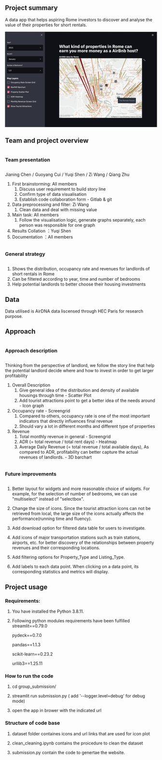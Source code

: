 ## Project summary 

A data app that helps aspiring Rome investors to discover and analyse the value of their properties for short rentals.


![alt text](https://raw.githubusercontent.com/alexawangzi/streamlit-rome-property/master/UI.png)

## Team and project overview

<summary><h3 style="display: inline-block">Team presentation</h2></summary>

Jianing Chen / Guoyang Cui / Yuqi Shen / Zi Wang / Qiang Zhu

1. First brainstorming:  All members 
    1. Discuss user requirement to build story line
    2. Confirm type of data visualisation 
    3. Establish code collaboration form - Gitlab & git
2. Data preprocessing and filter: Zi Wang 
    1. Clean data and deal with missing value 
3. Main task: All members 
    1. Follow the visualisation logic, generate graphs separately, each person was responsible for one graph
4. Results Collation ：Yuqi Shen
5. Documentation ：All members 



<summary><h3 style="display: inline-block">General strategy</h2></summary>

1. Shows the distribution, occupancy rate and revenues for landlords of short rentals in Rome 
2. Can be filtered according to year, time and number of bedrooms
3. Help potential landlords to better choose their housing investments


## Data

Data utilised is AirDNA data liscensed through HEC Paris for research purpose.

## Approach


<summary><h3 style="display: inline-block">Approach description</h2></summary>

Thinking from the perspective of landlord, we follow the story line that help the potential landlord decide where and how to invest in order to get larger profitability 
1. Overall Description
    1. Give general idea of the distribution and density of available housings through time - Scatter Plot
    2. Add tourist attractions point to get a better idea of the needs around - Icon graph
2. Occupancy rate - Screengrid
    1. Compared to others, occupancy rate is one of the most important indicators that directly influences final revenue
    2. Should vary a lot in different months and different type of properties
3. Revenue
    1. Total monthly revenue in general - Screengrid
    2. ADR (= total revenue / total rent days) - Heatmap 
    3. Average Daily Revenue (= total revenue / total available days), As compared to ADR, profitability can better capture the actual revenues of landlords. - 3D barchart 




<summary><h3 style="display: inline-block">Future improvements</h2></summary>

1. Better layout for widgets and more reasonable choice of widgets. For example, for the selection of number of bedrooms, we can use "multiselect" instead of "selectbox".  

2. Change the size of icons. Since the tourist attraction icons can not be retrieved from local, the large size of the icons actually affects the performance(running time and fluency).  

3. Add download option for filtered data table for users to investigate.  

4. Add icons of major transportation stations such as train stations, airports, etc. for better discovery of the relationships between property revenues and their corresponding locations.   

5. Add filtering options for Property_Type and Listing_Type.  

6. Add labels to each data point. When clicking on a data point, its corresponding statistics and metrics will display.


## Project usage

### Requirements:

1. You have installed the Python 3.8.11.

2. Following python modules requirements have been fulfilled
	streamlit==0.79.0

	pydeck==0.7.0	

	pandas==1.1.3

	scikit-learn==0.23.2

	urllib3==1.25.11

### How to run the code

1. cd group_submission/

2. streamlit run submission.py ( add '--logger.level=debug' for debug mode)

3. open the app in brower with the indicated url


### Structure of code base

1. dataset folder containes icons and url links that are used for icon plot

2. clean_cleaning.ipynb contains the proicedure to clean the dataset

3. submission.py contain the code to genertae the website.

